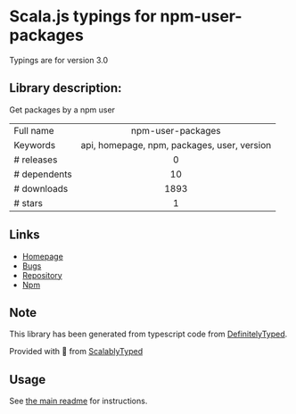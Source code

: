 
# Scala.js typings for npm-user-packages

Typings are for version 3.0

## Library description:
Get packages by a npm user

|                    |                 |
| ------------------ | :-------------: |
| Full name          | npm-user-packages |
| Keywords           | api, homepage, npm, packages, user, version |
| # releases         | 0 |
| # dependents       | 10 |
| # downloads        | 1893 |
| # stars            | 1 |

## Links
- [Homepage](https://github.com/kevva/npm-user-packages#readme)
- [Bugs](https://github.com/kevva/npm-user-packages/issues)
- [Repository](https://github.com/kevva/npm-user-packages)
- [Npm](https://www.npmjs.com/package/npm-user-packages)
    


## Note
This library has been generated from typescript code from [DefinitelyTyped](https://definitelytyped.org).

Provided with :purple_heart: from [ScalablyTyped](https://github.com/oyvindberg/ScalablyTyped)

## Usage
See [the main readme](../../readme.md) for instructions.


